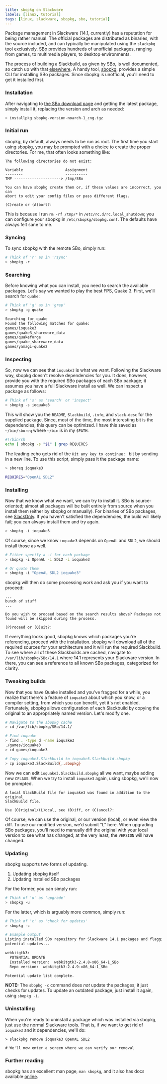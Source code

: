 ```yaml
---
title: sbopkg on Slackware
labels: [linux, tutorial]
tags: [linux, slackware, sbopkg, sbo, tutorial]
---
```


Package management in Slackware (14.1, currently) has a reputation for being rather manual. The official packages are distributed as binaries, with the source included, and can typically be manipulated using the `slackpkg` tool exclusively. [SBo](http://slackbuilds.org/) provides hundreds of unofficial packages, ranging from games, to multimedia players, to desktop environments.

The process of building a Slackbuild, as given by SBo, is well documented, so catch up with that [elsewhere](http://slackbuilds.org/howto/). A handy tool, [sbopkg](http://sbopkg.org/), provides a simple CLI for installing SBo packages. Since sbopkg is unofficial, you'll need to get it installed first.

### Installation
After navigating to [the SBo download page](http://sbopkg.org/downloads.php) and getting the latest package, simply install it, replacing the version and arch as needed:

```bash
> installpkg sbopkg-version-noarch-1_cng.tgz
```

### Initial run
sbopkg, by default, always needs to be run as root. The first time you start using sbopkg, you may be prompted with a choice to create the proper directories. For me, that often looks something like:

```
The following directories do not exist:

Variable                   Assignment
--------                   ----------
TMP ---------------------> /tmp/SBo

You can have sbopkg create them or, if these values are incorrect, you can
abort to edit your config files or pass different flags.

(C)reate or (A)bort?:
```

This is because I run `rm -rf /tmp/*` in `/etc/rc.d/rc.local_shutdown`; you can configure your sbopkg in `/etc/sbopkg/sbopkg.conf`. The defaults have always felt sane to me.

### Syncing
To sync sbopkg with the remote SBo, simply run:

```bash
# Think of 'r' as in 'rsync'
> sbopkg -r
```

### Searching
Before knowing what you can install, you need to search the available packages. Let's say we wanted to play the best FPS, Quake 3. First, we'll search for `quake`:

```bash
# Think of 'g' as in 'grep'
> sbopkg -g quake

Searching for quake
Found the following matches for quake:
games/ioquake3
games/quake3_shareware_data
games/quakeforge
games/quake_shareware_data
games/yamagi-quake2
```

### Inspecting
So, now we can see that `ioquake3` is what we want. Following the Slackware way, sbopkg doesn't resolve dependencies for you. It does, however, provide you with the required SBo packages of each SBo package; it assumes you have a full Slackware install as well. We can inspect a package as follows:

```bash
# Think of 's' as 'search' or 'inspect'
> sbopkg -s ioquake3
```

This will show you the `README`, `Slackbuild`, `.info`, and `slack-desc` for the supplied package. Since, most of the time, the most interesting bit is the dependencies, this query can be optimized. I have this saved as `~/bin/sboreq` where `~/bin` is in my `$PATH`.

```bash
#!/bin/sh
echo | sbopkg -s "$1" | grep REQUIRES
```

The leading echo gets rid of the `Hit any key to continue: ` bit by sending in a new line. To use this script, simply pass it the package name:

```bash
> sboreq ioquake3

REQUIRES="OpenAL SDL2"
```

### Installing
Now that we know what we want, we can try to install it. SBo is source-oriented; almost all packages will be built entirely from source when you install them (either by sbopkg or manually). For binaries of SBo packages, see [SlackOnly](http://slackonly.com/). If you haven't satisfied the dependencies, the build will likely fail; you can always install them and try again.

```bash
> sbopkg -i ioquake3
```

Of course, since we know `ioquake3` depends on `OpenAL` and `SDL2`, we should install those as well.

```bash
# Either specify a -i for each package
> sbopkg -i OpenAL -i SDL2 -i ioquake3

# Or quote them
> sbopkg -i "OpenAL SDL2 ioquake3"
```

sbopkg will then do some processing work and ask you if you want to proceed:

```
...
bunch of stuff
...

Do you wish to proceed based on the search results above? Packages not
found will be skipped during the process.

(P)roceed or (Q)uit?:
```

If everything looks good, sbopkg knows which packages you're referencing, proceed with the installation. sbopkg will download all of the required sources for your architecture and it will run the required Slackbuild. To see where all of these Slackbuilds are cached, navigate to `/var/lib/sbopkg/SBo/14.1` where 14.1 represents your Slackware version. In there, you can see a reference to all known SBo packages, categorized for clarity.

### Tweaking builds
Now that you have Quake installed and you've fragged for a while, you realize that there's a feature of `ioquake3` about which you know, or a compiler setting, from which you can benefit, yet it's not enabled. Fortunately, sbopkg allows configuration of each Slackbuild by copying the original to an appropriately named version. Let's modify one.

```bash
# Navigate to the sbopkg cache
> cd /var/lib/sbopkg/SBo/14.1/

# Find ioquake
> find . -type d -name ioquake3
./games/ioquake3
> cd games/ioquake3

# Copy ioquake3.Slackbuild to ioquake3.Slackbuild.sbopkg
> cp ioquake3.SlackBuild{,.sbopkg}
```

Now we can edit `ioquake3.Slackbuild.sbopkg` all we want, maybe adding new `CFLAGS`. When we try to install `ioquake3` again, using sbopkg, we'll now be prompted.

```
A local SlackBuild file for ioquake3 was found in addition to the original
SlackBuild file.

Use (O)riginal/(L)ocal, see (D)iff, or (C)ancel?:
```

Of course, we can use the original, or our version (local), or even view the diff. To use our modified version, we'd submit "L" here. When upgrading SBo packages, you'll need to manually diff the original with your local version to see what has changed; at the very least, the `VERSION` will have changed.

### Updating
sbopkg supports two forms of updating.

1. Updating sbopkg itself
2. Updating installed SBo packages

For the former, you can simply run:

```bash
# Think of 'u' as 'upgrade'
> sbopkg -u
```

For the latter, which is arguably more common, simply run:

```bash
# Think of 'c' as 'check for updates'
> sbopkg -c

# Example output
Listing installed SBo repository for Slackware 14.1 packages and flagging
potential updates...

webkitgtk3:
  POTENTIAL UPDATE
  Installed version:  webkitgtk3-2.4.8-x86_64-1_SBo
  Repo version:  webkitgtk3-2.4.9-x86_64-1_SBo

Potential update list complete.
```

**NOTE:** The `sbopkg -c` command does *not* update the packages; it just checks for updates. To update an outdated package, just install it again, using `sbopkg -i`.

### Uninstalling
When you're ready to uninstall a package which was installed via sbopkg, just use the normal Slackware tools. That is, if we want to get rid of `ioquake3` and it dependencies, we'll do:

```
> slackpkg remove ioquake3 OpenAL SDL2

# We'll now enter a screen where we can verify our removal
```

### Further reading
sbopkg has an excellent man page, `man sbopkg`, and it also has docs available [online](http://sbopkg.org/docs.php).
